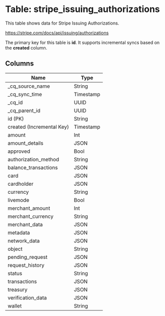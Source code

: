 # Table: stripe_issuing_authorizations

This table shows data for Stripe Issuing Authorizations.

https://stripe.com/docs/api/issuing/authorizations

The primary key for this table is **id**.
It supports incremental syncs based on the **created** column.

## Columns

| Name          | Type          |
| ------------- | ------------- |
|_cq_source_name|String|
|_cq_sync_time|Timestamp|
|_cq_id|UUID|
|_cq_parent_id|UUID|
|id (PK)|String|
|created (Incremental Key)|Timestamp|
|amount|Int|
|amount_details|JSON|
|approved|Bool|
|authorization_method|String|
|balance_transactions|JSON|
|card|JSON|
|cardholder|JSON|
|currency|String|
|livemode|Bool|
|merchant_amount|Int|
|merchant_currency|String|
|merchant_data|JSON|
|metadata|JSON|
|network_data|JSON|
|object|String|
|pending_request|JSON|
|request_history|JSON|
|status|String|
|transactions|JSON|
|treasury|JSON|
|verification_data|JSON|
|wallet|String|